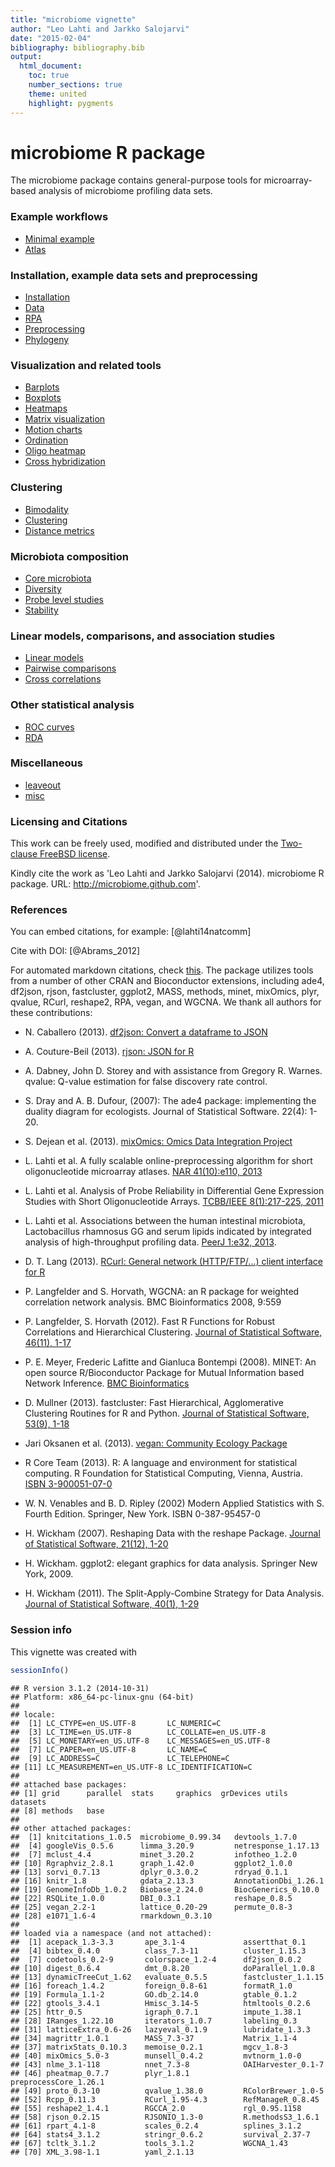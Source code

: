 ```yaml
---
title: "microbiome vignette"
author: "Leo Lahti and Jarkko Salojarvi"
date: "2015-02-04"
bibliography: bibliography.bib
output:
  html_document:
    toc: true
    number_sections: true
    theme: united
    highlight: pygments
---
```

<!--
  %\VignetteEngine{knitr::rmarkdown}
  %\VignetteIndexEntry{microbiome tutorial}
  %\usepackage[utf8]{inputenc}
-->


microbiome R package
===========

The microbiome package contains general-purpose tools for
microarray-based analysis of microbiome profiling data sets. 

### Example workflows
* [Minimal example](Template.Rmd)
* [Atlas](Atlas.Rmd)

### Installation, example data sets and preprocessing
* [Installation](Installation.Rmd)
* [Data](Data.Rmd)
* [RPA](RPA.Rmd)
* [Preprocessing](Preprocessing.Rmd)
* [Phylogeny](Phylogeny.Rmd)

### Visualization and related tools

* [Barplots](Barplots.Rmd)
* [Boxplots](Boxplots.Rmd)
* [Heatmaps](Heatmap.Rmd)
* [Matrix visualization](Matrix-visualization.Rmd)
* [Motion charts](Motionchart.Rmd)
* [Ordination](Projections.Rmd)
* [Oligo heatmap](Oligoheatmap.Rmd)
* [Cross hybridization](Crosshyb.Rmd)

### Clustering 
* [Bimodality](Bimodality.Rmd)
* [Clustering](Clustering.Rmd)
* [Distance metrics](Metrics.Rmd)

### Microbiota composition
* [Core microbiota](Core.Rmd)
* [Diversity](Diversity.Rmd)
* [Probe level studies](Probelevel.Rmd)
* [Stability](Stability.Rmd)

### Linear models, comparisons, and association studies
* [Linear models](limma.Rmd)
* [Pairwise comparisons](Comparisons.Rmd)
* [Cross correlations](Crosscorrelation.Rmd)

### Other statistical analysis
* [ROC curves](ROC.Rmd)
* [RDA](RDA.Rmd)

### Miscellaneous
* [leaveout](leaveout.Rmd)
* [misc](misc.Rmd)



### Licensing and Citations

This work can be freely used, modified and distributed under the 
[Two-clause FreeBSD license](http://en.wikipedia.org/wiki/BSD\_licenses).

Kindly cite the work as 'Leo Lahti and Jarkko Salojarvi
(2014). microbiome R package. URL: http://microbiome.github.com'.





### References




You can embed citations, for example: [@lahti14natcomm]

Cite with DOI: [@Abrams_2012]


For automated markdown citations, check [this](http://rmarkdown.rstudio.com/authoring_bibliographies_and_citations.html). The package utilizes tools from a number of other CRAN and
Bioconductor extensions, including ade4, df2json, rjson, fastcluster,
ggplot2, MASS, methods, minet, mixOmics, plyr, qvalue, RCurl,
reshape2, RPA, vegan, and WGCNA. We thank all authors for these
contributions:

 * N. Caballero (2013). [df2json: Convert a dataframe to JSON](http://CRAN.R-project.org/package=df2json) 

 * A. Couture-Beil (2013). [rjson: JSON for R](http://CRAN.R-project.org/package=rjson) 

 * A. Dabney, John D. Storey and with assistance from Gregory R. Warnes. qvalue: Q-value estimation for false discovery rate control. 

 * S. Dray and A. B. Dufour, (2007): The ade4 package: implementing the duality diagram for ecologists. Journal of Statistical Software. 22(4): 1-20.

 * S. Dejean et al. (2013). [mixOmics: Omics Data Integration Project](http://CRAN.R-project.org/package=mixOmics) 

 * L. Lahti et al. A fully scalable online-preprocessing algorithm for short oligonucleotide microarray atlases. [NAR 41(10):e110, 2013](http://nar.oxfordjournals.org/content/41/10/e110) 

 * L. Lahti et al. Analysis of Probe Reliability in Differential Gene Expression Studies with Short Oligonucleotide Arrays. [TCBB/IEEE 8(1):217-225, 2011](http://www.computer.org/portal/web/csdl/doi/10.1109/TCBB.2009.38)

 * L. Lahti et al. Associations between the human intestinal microbiota, Lactobacillus rhamnosus GG and serum lipids indicated by integrated analysis of high-throughput profiling data. [PeerJ 1:e32, 2013](http://dx.doi.org/10.7717/peerj.32).

 * D. T. Lang (2013). [RCurl: General network (HTTP/FTP/...) client interface for R](http://CRAN.R-project.org/package=RCurl) 

 * P. Langfelder and S. Horvath, WGCNA: an R package for weighted correlation network analysis. BMC Bioinformatics 2008, 9:559 

 * P. Langfelder, S. Horvath (2012). Fast R Functions for Robust Correlations and Hierarchical Clustering. [Journal of Statistical Software, 46(11), 1-17](http://www.jstatsoft.org/v46/i11/)

 * P. E. Meyer, Frederic Lafitte and Gianluca Bontempi (2008). MINET: An open source R/Bioconductor Package for Mutual Information based Network Inference. [BMC Bioinformatics](http://www.biomedcentral.com/1471-2105/9/461)

 * D. Mullner (2013). fastcluster: Fast Hierarchical, Agglomerative Clustering Routines for R and Python. [Journal of Statistical Software, 53(9), 1-18](http://www.jstatsoft.org/v53/i09/)

 * Jari Oksanen et al. (2013). [vegan: Community Ecology Package](http://CRAN.R-project.org/package=vegan) 

 * R Core Team (2013). R: A language and environment for statistical computing. R Foundation for Statistical Computing, Vienna, Austria. [ISBN 3-900051-07-0](http://www.R-project.org/)

 * W. N. Venables and B. D. Ripley (2002) Modern Applied Statistics with S. Fourth Edition. Springer, New York. ISBN 0-387-95457-0

 * H. Wickham (2007). Reshaping Data with the reshape Package. [Journal of Statistical Software, 21(12), 1-20](http://www.jstatsoft.org/v21/i12/)

 * H. Wickham. ggplot2: elegant graphics for data analysis. Springer New York, 2009. 

 * H. Wickham (2011). The Split-Apply-Combine Strategy for Data Analysis. [Journal of Statistical Software, 40(1), 1-29](http://www.jstatsoft.org/v40/i01/)


### Session info

This vignette was created with


```r
sessionInfo()
```

```
## R version 3.1.2 (2014-10-31)
## Platform: x86_64-pc-linux-gnu (64-bit)
## 
## locale:
##  [1] LC_CTYPE=en_US.UTF-8       LC_NUMERIC=C              
##  [3] LC_TIME=en_US.UTF-8        LC_COLLATE=en_US.UTF-8    
##  [5] LC_MONETARY=en_US.UTF-8    LC_MESSAGES=en_US.UTF-8   
##  [7] LC_PAPER=en_US.UTF-8       LC_NAME=C                 
##  [9] LC_ADDRESS=C               LC_TELEPHONE=C            
## [11] LC_MEASUREMENT=en_US.UTF-8 LC_IDENTIFICATION=C       
## 
## attached base packages:
## [1] grid      parallel  stats     graphics  grDevices utils     datasets 
## [8] methods   base     
## 
## other attached packages:
##  [1] knitcitations_1.0.5  microbiome_0.99.34   devtools_1.7.0      
##  [4] googleVis_0.5.6      limma_3.20.9         netresponse_1.17.13 
##  [7] mclust_4.4           minet_3.20.2         infotheo_1.2.0      
## [10] Rgraphviz_2.8.1      graph_1.42.0         ggplot2_1.0.0       
## [13] sorvi_0.7.13         dplyr_0.3.0.2        rdryad_0.1.1        
## [16] knitr_1.8            gdata_2.13.3         AnnotationDbi_1.26.1
## [19] GenomeInfoDb_1.0.2   Biobase_2.24.0       BiocGenerics_0.10.0 
## [22] RSQLite_1.0.0        DBI_0.3.1            reshape_0.8.5       
## [25] vegan_2.2-1          lattice_0.20-29      permute_0.8-3       
## [28] e1071_1.6-4          rmarkdown_0.3.10    
## 
## loaded via a namespace (and not attached):
##  [1] acepack_1.3-3.3       ape_3.1-4             assertthat_0.1       
##  [4] bibtex_0.4.0          class_7.3-11          cluster_1.15.3       
##  [7] codetools_0.2-9       colorspace_1.2-4      df2json_0.0.2        
## [10] digest_0.6.4          dmt_0.8.20            doParallel_1.0.8     
## [13] dynamicTreeCut_1.62   evaluate_0.5.5        fastcluster_1.1.15   
## [16] foreach_1.4.2         foreign_0.8-61        formatR_1.0          
## [19] Formula_1.1-2         GO.db_2.14.0          gtable_0.1.2         
## [22] gtools_3.4.1          Hmisc_3.14-5          htmltools_0.2.6      
## [25] httr_0.5              igraph_0.7.1          impute_1.38.1        
## [28] IRanges_1.22.10       iterators_1.0.7       labeling_0.3         
## [31] latticeExtra_0.6-26   lazyeval_0.1.9        lubridate_1.3.3      
## [34] magrittr_1.0.1        MASS_7.3-37           Matrix_1.1-4         
## [37] matrixStats_0.10.3    memoise_0.2.1         mgcv_1.8-3           
## [40] mixOmics_5.0-3        munsell_0.4.2         mvtnorm_1.0-0        
## [43] nlme_3.1-118          nnet_7.3-8            OAIHarvester_0.1-7   
## [46] pheatmap_0.7.7        plyr_1.8.1            preprocessCore_1.26.1
## [49] proto_0.3-10          qvalue_1.38.0         RColorBrewer_1.0-5   
## [52] Rcpp_0.11.3           RCurl_1.95-4.3        RefManageR_0.8.45    
## [55] reshape2_1.4.1        RGCCA_2.0             rgl_0.95.1158        
## [58] rjson_0.2.15          RJSONIO_1.3-0         R.methodsS3_1.6.1    
## [61] rpart_4.1-8           scales_0.2.4          splines_3.1.2        
## [64] stats4_3.1.2          stringr_0.6.2         survival_2.37-7      
## [67] tcltk_3.1.2           tools_3.1.2           WGCNA_1.43           
## [70] XML_3.98-1.1          yaml_2.1.13
```




